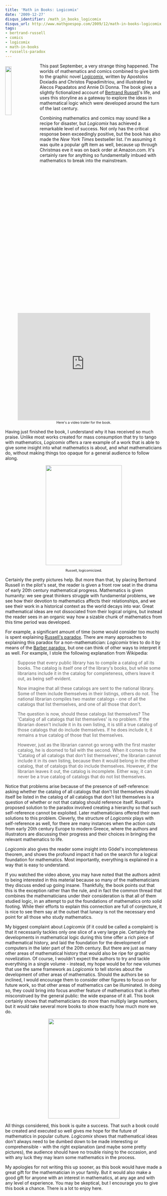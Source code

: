 ```yaml
---
title: 'Math in Books: Logicomix'
date: '2009-12-27'
disqus_identifier: /math_in_books_logicomix
disqus_url: http://www.mathgoespop.com/2009/12/math-in-books-logicomix.html
tags:
- bertrand-russell
- comics
- logicomix
- math-in-books
- russells-paradox
---
```

<a href="http://upload.wikimedia.org/wikipedia/en/6/60/Logicomix_cover.jpg"><img style="margin: 10px 10px 10px 0pt; float: left; cursor: pointer; width: 20%;" src="http://upload.wikimedia.org/wikipedia/en/6/60/Logicomix_cover.jpg" alt="" border="0" /></a>

This past September, a very strange thing happened.  The worlds of mathematics and comics combined to give birth to the graphic novel <a href="http://www.logicomix.com/en/">Logicomix</a>, written by Apostolos Doxiadis and Christos Papadimitriou, and illustrated by Alecos Papadatos and Annie Di Donna.  The book gives a slightly fictionalized account of <a href="http://en.wikipedia.org/wiki/Bertrand_Russell">Bertrand Russell</a>'s life, and uses this storyline as a gateway to explore the ideas in mathematical logic which were developed around the turn of the last century.

Combining mathematics and comics may sound like a recipe for disaster, but <span style="font-style: italic;">Logicomix</span> has achieved a remarkable level of success.  Not only has the critical response been exceedingly positive, but the book has also made the <span style="font-style: italic;">New York Times</span> bestseller list.  I'm assuming it was quite a popular gift item as well, because up through Christmas eve it was on back order at Amazon.com.  It's certainly rare for anything so fundamentally imbued with mathematics to break into the mainstream.

<center><object height="344" width="425"><param name="movie" value="http://www.youtube.com/v/XebglmXrgEc&amp;hl=en_US&amp;fs=1&amp;"><param name="allowFullScreen" value="true"><param name="allowscriptaccess" value="always"><embed src="http://www.youtube.com/v/XebglmXrgEc&amp;hl=en_US&amp;fs=1&amp;" type="application/x-shockwave-flash" allowscriptaccess="always" allowfullscreen="true" height="344" width="425"></embed></object><br /><span style="font-size:78%;">Here's a video trailer for the book.</span></center>

Having just finished the book, I understand why it has received so much praise.  Unlike most works created for mass consumption that try to tango with mathematics, <span style="font-style: italic;">Logicomix</span> offers a rare example of a work that is able to give some insight into what mathematics is about, and what mathematicians do, without making things too opaque for a general audience to follow along.

<div style="text-align: center;"><a href="http://4.bp.blogspot.com/_fM0L9abY3bo/SzePcnEgl3I/AAAAAAAAATw/TLW48-F9lPM/s1600-h/Bertrand_Russell.JPG"><img style="margin: 0px auto 10px; display: block; text-align: center; cursor: pointer; width: 244px; height: 320px;" src="http://4.bp.blogspot.com/_fM0L9abY3bo/SzePcnEgl3I/AAAAAAAAATw/TLW48-F9lPM/s320/Bertrand_Russell.JPG" alt="" border="0" /></a><span style="font-size:78%;">Russell, logicomicized.</span></div>

Certainly the pretty pictures help.  But more than that, by placing Bertrand Russell in the pilot's seat, the reader is given a front row seat in the drama of early 20th century mathematical progress.  Mathematics is given humanity: we see great thinkers struggle with fundamental problems, we see how their devotion to mathematics affects their relationships, and we see their work in a historical context as the world decays into war.  Great mathematical ideas are not dissociated from their logical origins, but instead the reader sees in an organic way how a sizable chunk of mathematics from this time period was developed.

For example, a significant amount of time (some would consider too much) is spent explaining <a href="http://en.wikipedia.org/wiki/Russell%27s_paradox">Russell's paradox</a>.  There are many approaches to explaining this paradox for a non-mathematician: <span style="font-style: italic;">Logicomix</span> tries to do it by means of the <a href="http://en.wikipedia.org/wiki/Barber_paradox">Barber paradox</a>, but one can think of other ways to interpret it as well.  For example, I stole the following explanation from Wikipedia:

<blockquote><p>Suppose that every public library has to compile a catalog of all its books. The catalog is itself one of the library's books, but while some librarians include it in the catalog for completeness, others leave it out, as being self-evident.</p> <p>Now imagine that all these catalogs are sent to the national library. Some of them include themselves in their listings, others do not. The national librarian compiles two master catalogs - one of all the catalogs that list themselves, and one of all those that don't.</p> <p>The question is now, should these catalogs list themselves? The 'Catalog of all catalogs that list themselves' is no problem. If the librarian doesn't include it in its own listing, it is still a true catalog of those catalogs that do include themselves. If he does include it, it remains a true catalog of those that list themselves.</p> <p>However, just as the librarian cannot go wrong with the first master catalog, he is doomed to fail with the second. When it comes to the 'Catalog of all catalogs that don't list themselves', the librarian cannot include it in its own listing, because then it would belong in the other catalog, that of catalogs that do include themselves. However, if the librarian leaves it out, the catalog is incomplete. Either way, it can never be a true catalog of catalogs that do not list themselves.</p></blockquote>

Notice that problems arise because of the presence of self-reference: asking whether the catalog of all catalogs that don't list themselves should itself be listed in the catalog of all catalogs that don't list themselves is a question of whether or not that catalog should reference itself.  Russell's proposed solution to the paradox involved creating a hierarchy so that such self-reference cannot be exploited.  Later mathematicians offered their own solutions to this problem.  Cleverly, the structure of <span style="font-style: italic;">Logicomix</span> plays with self-reference as well, for there are many instances when the action cuts from early 20th century Europe to modern Greece, where the authors and illustrators are discussing their progress and their choices in bringing the relevant mathematics to life.

<i>Logicomix</i> also gives the reader some insight into Gödel's incompleteness theorem, and shows the profound impact it had on the search for a logical foundation for mathematics.  Most importantly, everything is explained in a way that is easy to understand.

If you watched the video above, you may have noted that the authors admit to being interested in this material because so many of the mathematicians they discuss ended up going insane.  Thankfully, the book points out that this is the exception rather than the rule, and in fact the common thread that combines the mathematicians under their consideration is that all of them studied logic, in an attempt to put the foundations of mathematics onto solid footing.  While their efforts to explain this connection are full of conjecture, it is nice to see them say at the outset that lunacy is not the necessary end point for all those who study mathematics.

My biggest complaint about <span style="font-style: italic;">Logicomix</span> (if it could be called a complaint) is that it necessarily tackles only one slice of a very large pie.  Certainly the developments in mathematical logic during this time offer a rich piece of mathematical history, and laid the foundation for the development of computers in the later part of the 20th century.  But there are just as many other areas of mathematical history that would also be ripe for graphic novelization.  Of course, I wouldn't expect the authors to try and tackle everything in a single volume - instead, my hope would be for new volumes that use the same framework as <span style="font-style: italic;">Logicomix</span> to tell stories about the development of other areas of mathematics.  Should the authors be so inclined, I would encourage them to consider other figures to focus on for future work, so that other areas of mathematics can be illuminated.  In doing so, they could bring into focus another feature of mathematics that is often misconstrued by the general public: the wide expanse of it all.  This book certainly shows that mathematicians do more than multiply large numbers, but it would take several more books to show exactly how much more we do.

<a href="http://1.bp.blogspot.com/_fM0L9abY3bo/Szeh3EqvgzI/AAAAAAAAAT4/icLqJNZwgF0/s1600-h/logicomix-cover.jpg"><img style="margin: 0px auto 10px; display: block; text-align: center; cursor: pointer; width: 229px; height: 320px;" src="http://1.bp.blogspot.com/_fM0L9abY3bo/Szeh3EqvgzI/AAAAAAAAAT4/icLqJNZwgF0/s320/logicomix-cover.jpg" border="0" /></a>

All things considered, this book is quite a success.  That such a book could be created and executed so well gives me hope for the future of mathematics in popular culture.  <span style="font-style: italic;">Logicomix</span> shows that mathematical ideas don't always need to be dumbed down to be made interesting or comprehensible - with the right explanation (and maybe some pretty pictures), the audience should have no trouble rising to the occasion, and with any luck they may learn some mathematics in the process. 

My apologies for not writing this up sooner, as this book would have made a great gift for the mathematician in your family.  But it would also make a good gift for anyone with an interest in mathematics, at any age and with any level of experience.  You may be skeptical, but I encourage you to give this book a chance.  There is a lot to enjoy here.
